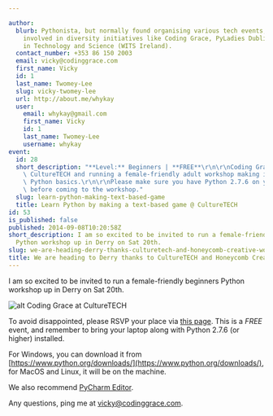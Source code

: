 ```yaml
---

author:
  blurb: Pythonista, but normally found organising various tech events, and now heavily
    involved in diversity initiatives like Coding Grace, PyLadies Dublin, and Women
    in Technology and Science (WITS Ireland).
  contact_number: +353 86 150 2003
  email: vicky@codinggrace.com
  first_name: Vicky
  id: 1
  last_name: Twomey-Lee
  slug: vicky-twomey-lee
  url: http://about.me/whykay
  user:
    email: whykay@gmail.com
    first_name: Vicky
    id: 1
    last_name: Twomey-Lee
    username: whykay
event:
  id: 28
  short_description: "**Level:** Beginners | **FREE**\r\n\r\nCoding Grace is visiting\
    \ CultureTECH and running a female-friendly adult workshop making it fun to learn\
    \ Python basics.\r\n\r\nPlease make sure you have Python 2.7.6 on your laptop\
    \ before coming to the workshop."
  slug: learn-python-making-text-based-game
  title: Learn Python by making a text-based game @ CultureTECH
id: 53
is_published: false
published: 2014-09-08T10:20:58Z
short_description: I am so excited to be invited to run a female-friendly beginners
  Python workshop up in Derry on Sat 20th.
slug: we-are-heading-derry-thanks-culturetech-and-honeycomb-creative-works
title: We are heading to Derry thanks to CultureTECH and Honeycomb Creative Works
---
```


I am so excited to be invited to run a female-friendly beginners Python workshop up in Derry on Sat 20th.

![alt Coding Grace at CultureTECH](http://i.imgur.com/hsFG2u7.jpg)

To avoid disappointed, please RSVP your place via [this page](http://thehoneycomb.net/events/python-intro). This is a *FREE* event, and remember to bring your laptop along with Python 2.7.6 (or higher) installed. 

For Windows, you can download it from [https://www.python.org/downloads/](https://www.python.org/downloads/), for MacOS and Linux, it will be on the machine.

We also recommend [PyCharm Editor](http://www.jetbrains.com/pycharm/download/).

Any questions, ping me at <a href="mailto:vicky@codinggrace.com">vicky@codinggrace.com</a>.